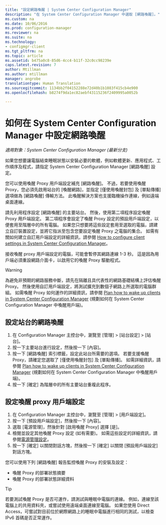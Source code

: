 ```yaml
---
title: "設定網路喚醒 | System Center Configuration Manager"
description: "在 System Center Configuration Manager 中選取 [網路喚醒]。"
ms.custom: na
ms.date: 10/06/2016
ms.prod: configuration-manager
ms.reviewer: na
ms.suite: na
ms.technology:
- configmgr-client
ms.tgt_pltfrm: na
ms.topic: article
ms.assetid: b475a0c8-85d6-4cc4-b11f-32c0cc98239e
caps.latest.revision: 7
author: Mtillman
ms.author: mtillman
manager: angrobe
translationtype: Human Translation
ms.sourcegitcommit: 1134bb2f04152288e72d40b1b1083f415cb4e900
ms.openlocfilehash: b8274f9da1ec82aebf43115236f2409995a0052b

---
```

# <a name="how-to-configure-wake-on-lan-in-system-center-configuration-manager"></a>如何在 System Center Configuration Manager 中設定網路喚醒

*適用對象：System Center Configuration Manager (最新分支)*

如果您想要讓電腦結束睡眠狀態以安裝必要的軟體，例如軟體更新、應用程式、工作順序及程式，請指定 System Center Configuration Manager [網路喚醒] 設定。

您可以使用喚醒 Proxy 用戶端設定補充 [網路喚醒]。 不過，若要使用喚醒 Proxy，您必須先啟用站台的 [喚醒網路]，並指定 [僅使用喚醒封包]  及 [單點傳播]  選項做為 [網路喚醒] 傳輸方法。 此喚醒解決方案也支援臨機操作連線，例如遠端桌面連線。

請先利用程序設定 [網路喚醒] 的主要站台。 然後，使用第二項程序設定喚醒 Proxy 用戶端設定。 第二項程序會設定了喚醒 Proxy 設定的預設用戶端設定，以便套用至階層中的所有電腦。 如果您只想要將這些設定套用至選取的電腦，請建立自訂裝置設定，並將它指派至包含您要設定喚醒 Proxy 之電腦的集合。 如需有關如何建立自訂用戶端設定的詳細資訊，請參閱 [How to configure client settings in System Center Configuration Manager](../../../core/clients/deploy/configure-client-settings.md)。

接收喚醒 proxy 用戶端設定的電腦，可能會暫停其網路連線 1-3 秒。 這是因為用戶端必須重設網路介面卡，以啟用它的喚醒 Proxy 驅動程式。

> [!WARNING]
> 為避免非預期的網路服務中斷，請先在隔離且具代表性的網路基礎結構上評估喚醒 Proxy。 然後使用自訂用戶端設定，將測試擴充到數個子網路上所選取的電腦群組。 如需喚醒 Proxy 如何運作的詳細資訊，請參閱 [Plan how to wake up clients in System Center Configuration Manager](../../../core/clients/deploy/plan/plan-wake-up-clients.md) (規劃如何在 System Center Configuration Manager 中喚醒用戶端)。

## <a name="to-configure-wake-on-lan-for-a-site"></a>設定站台的網路喚醒

1. 在 Configuration Manager 主控台中，瀏覽至 [管理] > [站台設定] > [站台]。
2. 按一下主要站台進行設定，然後按一下 [內容]。
3. 按一下 [網路喚醒] 索引標籤，設定此站台所需要的選項。 若要支援喚醒 Proxy，請確定您選取了 [僅使用喚醒封包] 及 [單點傳播]。 如需詳細資訊，請參閱 [Plan how to wake up clients in System Center Configuration Manager](../../../core/clients/deploy/plan/plan-wake-up-clients.md) (規劃如何在 System Center Configuration Manager 中喚醒用戶端)。
4. 按一下 [確定] 為階層中的所有主要站台重複此程序。

## <a name="to-configure-wake-up-proxy-client-settings"></a>設定喚醒 proxy 用戶端設定

1. 在 Configuration Manager 主控台中，瀏覽至 [管理] > [用戶端設定]。
2. 按一下 [預設用戶端設定]，然後按一下 [內容]。
3. 選取 [電源管理]，然後針對 [啟用喚醒 Proxy] 選擇 [是]。
4. 檢閱並設定其他喚醒 Proxy 設定 (如有需要)。 如需這些設定的詳細資訊，請參閱[電源管理設定](../../../core/clients/deploy/about-client-settings.md#BKMK_PowMgmtDeviceSettings)。
5. 按一下 [確定] 以關閉對話方塊，然後按一下 [確定] 以關閉 [預設用戶端設定] 對話方塊。

您可以使用下列 [網路喚醒] 報告監控喚醒 Proxy 的安裝及設定：

- 喚醒 Proxy 的部署狀態摘要
- 喚醒 Proxy 的部署狀態詳細資料

> [!TIP]
> 若要測試喚醒 Proxy 是否可運作，請測試與睡眠中電腦的連線。 例如，連線至該電腦上的共用資料夾，或嘗試使用遠端桌面連線至電腦。 如果您使用 Direct Access，可嘗試對目前位於網際網路上的睡眠中電腦進行相同的測試，以檢查 IPv6 首碼是否正常運作。



<!--HONumber=Nov16_HO1-->



